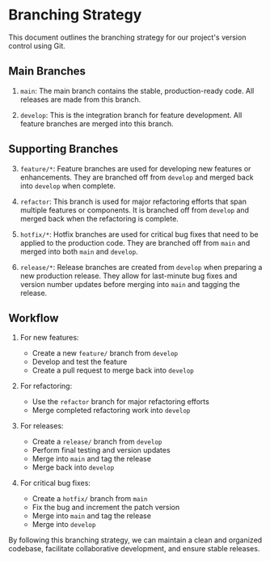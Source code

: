 # Branching Strategy

This document outlines the branching strategy for our project's version control using Git.

## Main Branches

1. `main`: The main branch contains the stable, production-ready code. All releases are made from this branch.

2. `develop`: This is the integration branch for feature development. All feature branches are merged into this branch.

## Supporting Branches

3. `feature/*`: Feature branches are used for developing new features or enhancements. They are branched off from `develop` and merged back into `develop` when complete.

4. `refactor`: This branch is used for major refactoring efforts that span multiple features or components. It is branched off from `develop` and merged back when the refactoring is complete.

5. `hotfix/*`: Hotfix branches are used for critical bug fixes that need to be applied to the production code. They are branched off from `main` and merged into both `main` and `develop`.

6. `release/*`: Release branches are created from `develop` when preparing a new production release. They allow for last-minute bug fixes and version number updates before merging into `main` and tagging the release.

## Workflow

1. For new features:
   - Create a new `feature/` branch from `develop`
   - Develop and test the feature
   - Create a pull request to merge back into `develop`

2. For refactoring:
   - Use the `refactor` branch for major refactoring efforts
   - Merge completed refactoring work into `develop`

3. For releases:
   - Create a `release/` branch from `develop`
   - Perform final testing and version updates
   - Merge into `main` and tag the release
   - Merge back into `develop`

4. For critical bug fixes:
   - Create a `hotfix/` branch from `main`
   - Fix the bug and increment the patch version
   - Merge into `main` and tag the release
   - Merge into `develop`

By following this branching strategy, we can maintain a clean and organized codebase, facilitate collaborative development, and ensure stable releases.
